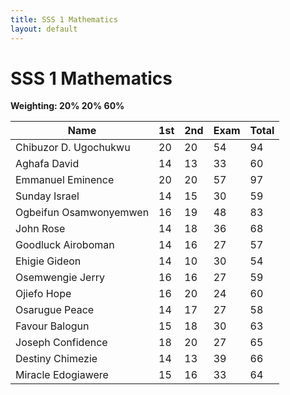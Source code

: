 ```yaml
---
title: SSS 1 Mathematics
layout: default
---
```


# SSS 1 Mathematics  
**Weighting: 20% 20% 60%**

| Name                     | 1st | 2nd | Exam | Total |
|--------------------------|-----|-----|------|-------|
| Chibuzor D. Ugochukwu    | 20  | 20  | 54   | 94    |
| Aghafa David             | 14  | 13  | 33   | 60    |
| Emmanuel Eminence        | 20  | 20  | 57   | 97    |
| Sunday Israel            | 14  | 15  | 30   | 59    |
| Ogbeifun Osamwonyemwen   | 16  | 19  | 48   | 83    |
| John Rose                | 14  | 18  | 36   | 68    |
| Goodluck Airoboman       | 14  | 16  | 27   | 57    |
| Ehigie Gideon            | 14  | 10  | 30   | 54    |
| Osemwengie Jerry         | 16  | 16  | 27   | 59    |
| Ojiefo Hope              | 16  | 20  | 24   | 60    |
| Osarugue Peace           | 14  | 17  | 27   | 58    |
| Favour Balogun           | 15  | 18  | 30   | 63    |
| Joseph Confidence        | 18  | 20  | 27   | 65    |
| Destiny Chimezie         | 14  | 13  | 39   | 66    |
| Miracle Edogiawere       | 15  | 16  | 33   | 64    | 
